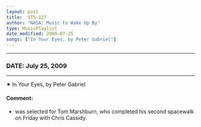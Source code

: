 ```yaml
---
layout: post
title:  STS-127
author: "NASA: Music to Wake Up By"
type: MusicPlaylist
date_modified: 2009-07-25
songs: ["In Your Eyes, by Peter Gabriel"]
---
```


----
### DATE: July 25, 2009
----
✷ In Your Eyes, by Peter Gabriel

#### Comment:
* was selected for Tom Marshburn, who completed his second spacewalk on Friday with Chris Cassidy.



<br/>
<center>
	<a target="_blank"
	   href="https://twitter.com/intent/tweet?hashtags=Space,NASA,Playlist,NASAWakeupCalls,SpaceProgram&text={{ page.author}}, '{{ page.songs.first }}' {{ page.title }}, {{ page.date | date: '%B %d, %Y' }}. {{ site.url }}{{ page.url }} @nasawakeupcalls">
	   <i class="fab fa-twitter" alt="Tweet this page" style="font-size: 1.3em;"></i>
	</a>
	&nbsp; 	<i class="fas fa-user-astronaut" style="font-size: 1.5em;"></i> &nbsp;
    <a type="amzn" search="'In Your Eyes, by Peter Gabriel'" category="popular music">
        <i class="fab fa-amazon" style="font-size: 1.3em;"></i>
    </a>
</center>

